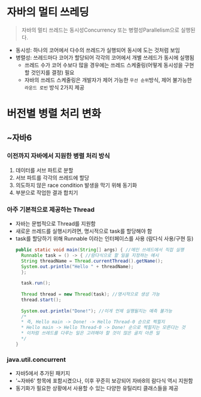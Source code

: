 # 자바의 멀티 쓰레딩
> 자바의 멀티 쓰레드는 동시성Concurrency 또는 병렬성Parallelism으로 실행된다.
- 동시성: 하나의 코어에서 다수의 쓰레드가 실행되어 동시에 도는 것처럼 보임
- 병렬성: 쓰레드마다 코어가 할당되어 각각의 코어에서 개별 쓰레드가 동시에 실행됨
    - 쓰레드 수가 코어 수보다 많을 경우에는 쓰레드 스케줄링(어떻게 동시성을 구현할 것인지를 결정) 필요
    - 자바의 쓰레드 스케줄링은 개발자가 제어 가능한 `우선 순위`방식, 제어 불가능한 `라운드 로빈` 방식 2가지 제공


# 버전별 병렬 처리 변화
## ~자바6
### 이전까지 자바에서 지원한 병렬 처리 방식
1. 데이터를 서브 파트로 분할
2. 서브 파트를 각각의 쓰레드에 할당
3. 의도하지 않은 race condition 발생을 막기 위해 동기화
4. 부분으로 작업한 결과 합치기

### 아주 기본적으로 제공하는 Thread
* 자바는 문법적으로 Thread를 지원함
* 새로운 쓰레드를 실행시키려면, 명시적으로 task를 할당해야 함
* task를 할당하기 위해 Runnable 이라는 인터페이스를 사용 (람다식 사용/구현 등)
  ```java
  public static void main(String[] args) { //메인 쓰레드에서 직접 실행
    Runnable task = () -> { //람다식으로 할 일을 지정하는 예시
    String threadName = Thread.currentThread().getName();
    System.out.println("Hello " + threadName);
    };
    
    task.run();
    
    Thread thread = new Thread(task); //명시적으로 생성 가능
    thread.start();
    
    System.out.println("Done!"); //이게 언제 실행될지는 예측 불가능
    /*
    * 즉, Hello main -> Done! -> Hello Thread-0 순으로 찍힐지
    * Hello main -> Hello Thread-0 -> Done! 순으로 찍힐지는 모른다는 것
    * 이처럼 쓰레드를 다루는 일은 고려해야 할 것이 많은 골치 아픈 일
    */
  }
  ``` 

### java.util.concurrent
* 자바5에서 추가된 패키지
* '~자바6' 항목에 포함시켰으나, 이후 꾸준히 보강되어 자바8의 람다식 역시 지원함
* 동기화가 필요한 상황에서 사용할 수 있는 다양한 유틸리티 클래스들을 제공
